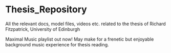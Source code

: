 # Thesis_Repository
All the relevant docs, model files, videos etc. related to the thesis of Richard Fitzpatrick, University of Edinburgh


Maximal Music playlist out now! May make for a frenetic but enjoyable background music experience for thesis reading.
